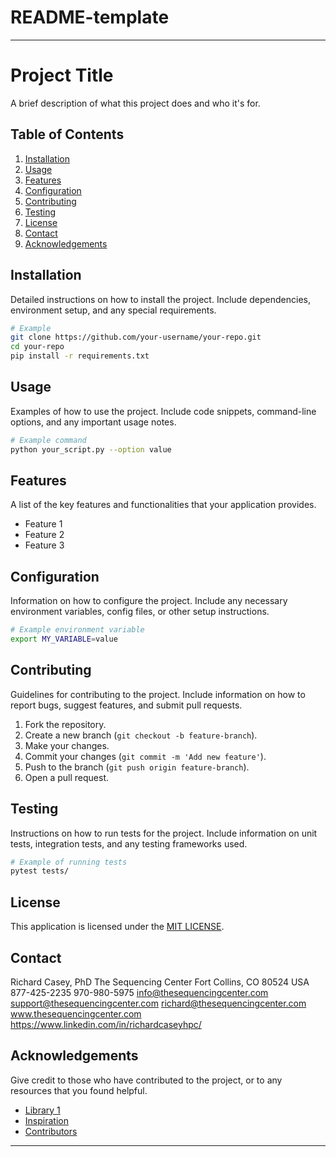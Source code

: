 # README-template

---

# Project Title

A brief description of what this project does and who it's for.

## Table of Contents

1. [Installation](#installation)
2. [Usage](#usage)
3. [Features](#features)
4. [Configuration](#configuration)
5. [Contributing](#contributing)
6. [Testing](#testing)
7. [License](#license)
8. [Contact](#contact)
9. [Acknowledgements](#acknowledgements)

## Installation

Detailed instructions on how to install the project. Include dependencies, environment setup, and any special requirements.

```bash
# Example
git clone https://github.com/your-username/your-repo.git
cd your-repo
pip install -r requirements.txt
```

## Usage

Examples of how to use the project. Include code snippets, command-line options, and any important usage notes.

```bash
# Example command
python your_script.py --option value
```

## Features

A list of the key features and functionalities that your application provides.

- Feature 1
- Feature 2
- Feature 3

## Configuration

Information on how to configure the project. Include any necessary environment variables, config files, or other setup instructions.

```bash
# Example environment variable
export MY_VARIABLE=value
```

## Contributing

Guidelines for contributing to the project. Include information on how to report bugs, suggest features, and submit pull requests.

1. Fork the repository.
2. Create a new branch (`git checkout -b feature-branch`).
3. Make your changes.
4. Commit your changes (`git commit -m 'Add new feature'`).
5. Push to the branch (`git push origin feature-branch`).
6. Open a pull request.

## Testing

Instructions on how to run tests for the project. Include information on unit tests, integration tests, and any testing frameworks used.

```bash
# Example of running tests
pytest tests/
```

## License

This application is licensed under the [MIT LICENSE](LICENSE).

## Contact

Richard Casey, PhD 
The Sequencing Center 
Fort Collins, CO  80524 
USA 
877-425-2235 
970-980-5975 
info@thesequencingcenter.com 
support@thesequencingcenter.com 
richard@thesequencingcenter.com 
www.thesequencingcenter.com  
https://www.linkedin.com/in/richardcaseyhpc/

## Acknowledgements

Give credit to those who have contributed to the project, or to any resources that you found helpful.

- [Library 1](https://example.com)
- [Inspiration](https://example.com)
- [Contributors](https://github.com/your-username/your-repo/graphs/contributors)

---
